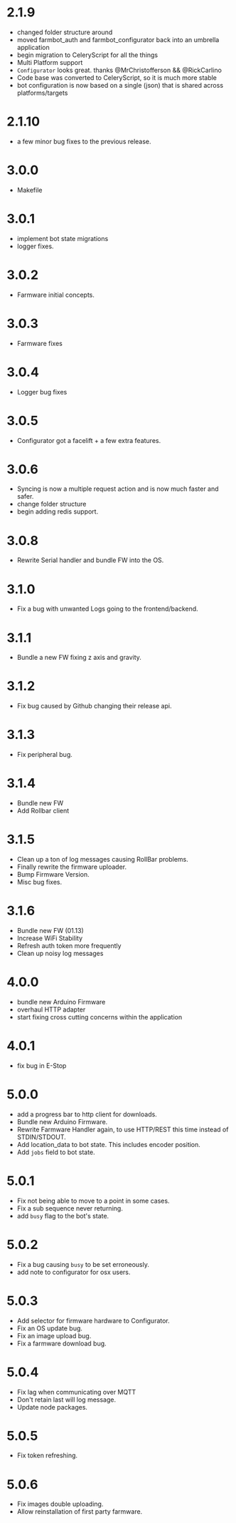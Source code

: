 # 2.1.9
* changed folder structure around
* moved farmbot_auth and farmbot_configurator back into an umbrella application
* begin migration to CeleryScript for all the things
* Multi Platform support
* `Configurator` looks great. thanks @MrChristofferson && @RickCarlino
* Code base was converted to CeleryScript, so it is much more stable
* bot configuration is now based on a single (json) that is shared across platforms/targets

# 2.1.10
* a few minor bug fixes to the previous release.

# 3.0.0
* Makefile

# 3.0.1
* implement bot state migrations
* logger fixes.

# 3.0.2
* Farmware initial concepts.

# 3.0.3
* Farmware fixes

# 3.0.4
* Logger bug fixes

# 3.0.5
* Configurator got a facelift + a few extra features.

# 3.0.6
* Syncing is now a multiple request action and is now much faster and safer.
* change folder structure
* begin adding redis support.

# 3.0.8
* Rewrite Serial handler and bundle FW into the OS.

# 3.1.0
* Fix a bug with unwanted Logs going to the frontend/backend.

# 3.1.1
* Bundle a new FW fixing z axis and gravity.

# 3.1.2
* Fix bug caused by Github changing their release api.

# 3.1.3
* Fix peripheral bug.

# 3.1.4
* Bundle new FW
* Add Rollbar client

# 3.1.5
* Clean up a ton of log messages causing RollBar problems.
* Finally rewrite the firmware uploader.
* Bump Firmware Version.
* Misc bug fixes.

# 3.1.6
* Bundle new FW (01.13)
* Increase WiFi Stability
* Refresh auth token more frequently
* Clean up noisy log messages

# 4.0.0
* bundle new Arduino Firmware
* overhaul HTTP adapter
* start fixing cross cutting concerns within the application

# 4.0.1
* fix bug in E-Stop

# 5.0.0
* add a progress bar to http client for downloads.
* Bundle new Arduino Firmware.
* Rewrite Farmware Handler again, to use HTTP/REST this time instead of STDIN/STDOUT.
* Add location_data to bot state. This includes encoder position.
* Add `jobs` field to bot state.

# 5.0.1
* Fix not being able to move to a point in some cases.
* Fix a sub sequence never returning.
* add `busy` flag to the bot's state.

# 5.0.2
* Fix a bug causing `busy` to be set erroneously.
* add note to configurator for osx users.

# 5.0.3
* Add selector for firmware hardware to Configurator.
* Fix an OS update bug.
* Fix an image upload bug.
* Fix a farmware download bug.

# 5.0.4
* Fix lag when communicating over MQTT
* Don't retain last will log message.
* Update node packages.

# 5.0.5
* Fix token refreshing.

# 5.0.6
* Fix images double uploading.
* Allow reinstallation of first party farmware.

